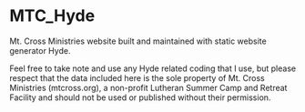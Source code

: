 MTC_Hyde
========

Mt. Cross Ministries website built and maintained with static website generator Hyde.

Feel free to take note and use any Hyde related coding that I use, but please respect that the data included here is the sole property of Mt. Cross Ministries (mtcross.org), a non-profit Lutheran Summer Camp and Retreat Facility and should not be used or published without their permission.
